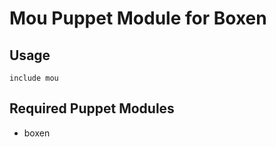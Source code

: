 # Mou Puppet Module for Boxen

## Usage

```puppet
include mou
```

## Required Puppet Modules

* boxen

